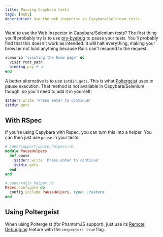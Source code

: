 ```yaml
---
title: Pausing Capybara tests
tags: [Ruby]
description: Use the web inspector in Capybara/Selenium tests.
---
```


Want to use the Web Inspector in Capybara/Selenium tests? The first thing you'll probably try is to use [pry-byebug](https://rubygems.org/gems/pry-byebug) to pause your tests. You'll probably find that this doesn't work as intended: it will halt everything, making your browser not load anything because Rails can't respond to the request.

```rb
scenario 'visiting the home page' do
  visit root_path
  binding.pry # ✗
end
```

A better alternative is to use `$stdin.gets`. This is what [Poltergeist](https://rubygems.org/gems/poltergeist) uses to pause execution. That method is not available in Capybara/Selenium though, so you'll need to add it in yourself:

```rb
$stderr.write 'Press enter to continue'
$stdin.gets
```

## With RSpec
If you're using Capybara with Rspec, you can turn this into a helper. You can then just use `pause` in your tests.

```rb
# spec/support/pause_helpers.rb
module PauseHelpers
  def pause
    $stderr.write 'Press enter to continue'
    $stdin.gets
  end
end
```

```rb
# spec/rails_helper.rb
RSpec.configure do
  config.include PauseHelpers, type: :feature
end
```

## Using Poltergeist

When using Poltergeist (for PhantomJS support), just use its [Remote Debugging](https://github.com/teampoltergeist/poltergeist#remote-debugging-experimental) feature with the `inspector: true` flag.
